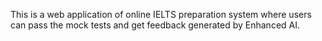 This is a web application of online IELTS preparation system where users can pass the mock tests and get feedback generated by Enhanced AI.